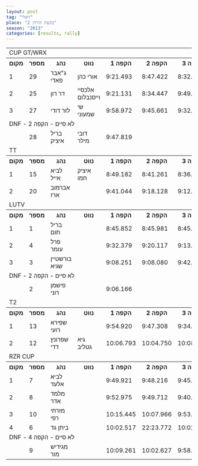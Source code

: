 ```yaml
---
layout: post
tag: "ראלי"
place: "בקעת הירדן 2"
season: "2013"
categories: [results, rally]
---
```


<table class="line_color">
<tr>
    <td colspan="99" class="title_font">CUP GT/WRX</td>
</tr>
<tr class="rnkh_bkcolor">
    <th class="rnkh_font">מקום</th>
    <th class="rnkh_font">מספר</th>
    <th class="rnkh_font">נהג</th>
    <th class="rnkh_font">נווט</th>
    <th class="rnkh_font">הקפה 1</th>
    <th class="rnkh_font">הקפה 2</th>
    <th class="rnkh_font">הקפה 3</th>
    <th class="rnkh_font">הקפה 4</th>
    <th class="rnkh_font">זמן</th>
    <th class="rnkh_font">פער</th>
</tr>
<tr class="rnk_bkcolor">
    <td class="rnk_font">1</td>
    <td class="rnk_font">29</td>
    <td class="rnk_font">ג"אבר פאדי</td>
    <td class="rnk_font">אורי כהן</td>
    <td class="rnk_font">9:21.493</td>
    <td class="rnk_font">8:47.422</td>
    <td class="rnk_font">8:32.193</td>
    <td class="rnk_font">8:35.375</td>
    <td class="rnk_font">35:16.483</td>
    <td class="rnk_font"></td>
</tr>
<tr class="rnk_bkcolor">
    <td class="rnk_font">2</td>
    <td class="rnk_font">25</td>
    <td class="rnk_font">דר רון</td>
    <td class="rnk_font">אלכסיי וייסנבלום</td>
    <td class="rnk_font">9:21.131</td>
    <td class="rnk_font">8:34.447</td>
    <td class="rnk_font">9:49.200</td>
    <td class="rnk_font">8:29.199</td>
    <td class="rnk_font">36:13.977</td>
    <td class="rnk_font">57.494</td>
</tr>
<tr class="rnk_bkcolor">
    <td class="rnk_font">3</td>
    <td class="rnk_font">27</td>
    <td class="rnk_font">לזר דודי</td>
    <td class="rnk_font">שי שמעוני</td>
    <td class="rnk_font">9:58.972</td>
    <td class="rnk_font">9:45.661</td>
    <td class="rnk_font">9:32.494</td>
    <td class="rnk_font">9:34.936</td>
    <td class="rnk_font">38:52.063</td>
    <td class="rnk_font">3:35.580</td>
</tr>
<tr>
    <td colspan="99" class="subtitle_font">DNF - לא סיים - הקפה 2</td>
</tr>
<tr class="rnk_bkcolor">
    <td class="rnk_font"></td>
    <td class="rnk_font">28</td>
    <td class="rnk_font">בריל איציק</td>
    <td class="rnk_font">דובי מילר</td>
    <td class="rnk_font">9:47.819</td>
    <td class="rnk_font"></td>
    <td class="rnk_font"></td>
    <td class="rnk_font"></td>
    <td class="rnk_font"></td>
    <td class="rnk_font"></td>
</tr>
<tr>
    <td colspan="99" class="title_font">TT</td>
</tr>
<tr class="rnkh_bkcolor">
    <th class="rnkh_font">מקום</th>
    <th class="rnkh_font">מספר</th>
    <th class="rnkh_font">נהג</th>
    <th class="rnkh_font">נווט</th>
    <th class="rnkh_font">הקפה 1</th>
    <th class="rnkh_font">הקפה 2</th>
    <th class="rnkh_font">הקפה 3</th>
    <th class="rnkh_font">הקפה 4</th>
    <th class="rnkh_font">זמן</th>
    <th class="rnkh_font">פער</th>
</tr>
<tr class="rnk_bkcolor">
    <td class="rnk_font">1</td>
    <td class="rnk_font">15</td>
    <td class="rnk_font">לביא אייל</td>
    <td class="rnk_font">איציק חמו</td>
    <td class="rnk_font">8:49.182</td>
    <td class="rnk_font">8:41.261</td>
    <td class="rnk_font">8:36.143</td>
    <td class="rnk_font">8:32.781</td>
    <td class="rnk_font">34:39.367</td>
    <td class="rnk_font"></td>
</tr>
<tr class="rnk_bkcolor">
    <td class="rnk_font">2</td>
    <td class="rnk_font">20</td>
    <td class="rnk_font">אברמוב ארז</td>
    <td class="rnk_font"></td>
    <td class="rnk_font">9:41.044</td>
    <td class="rnk_font">9:18.128</td>
    <td class="rnk_font">9:12.067</td>
    <td class="rnk_font">9:17.810</td>
    <td class="rnk_font">37:29.049</td>
    <td class="rnk_font">2:49.682</td>
</tr>
<tr>
    <td colspan="99" class="title_font">LUTV</td>
</tr>
<tr class="rnkh_bkcolor">
    <th class="rnkh_font">מקום</th>
    <th class="rnkh_font">מספר</th>
    <th class="rnkh_font">נהג</th>
    <th class="rnkh_font">נווט</th>
    <th class="rnkh_font">הקפה 1</th>
    <th class="rnkh_font">הקפה 2</th>
    <th class="rnkh_font">הקפה 3</th>
    <th class="rnkh_font">הקפה 4</th>
    <th class="rnkh_font">זמן</th>
    <th class="rnkh_font">פער</th>
</tr>
<tr class="rnk_bkcolor">
    <td class="rnk_font">1</td>
    <td class="rnk_font">1</td>
    <td class="rnk_font">בריל תום</td>
    <td class="rnk_font"></td>
    <td class="rnk_font">8:45.852</td>
    <td class="rnk_font">8:45.981</td>
    <td class="rnk_font">8:45.744</td>
    <td class="rnk_font">8:42.585</td>
    <td class="rnk_font">35:00.162</td>
    <td class="rnk_font"></td>
</tr>
<tr class="rnk_bkcolor">
    <td class="rnk_font">2</td>
    <td class="rnk_font">4</td>
    <td class="rnk_font">פרל עומר</td>
    <td class="rnk_font"></td>
    <td class="rnk_font">9:32.379</td>
    <td class="rnk_font">9:20.117</td>
    <td class="rnk_font">9:13.016</td>
    <td class="rnk_font">9:19.298</td>
    <td class="rnk_font">37:24.810</td>
    <td class="rnk_font">2:24.648</td>
</tr>
<tr class="rnk_bkcolor">
    <td class="rnk_font">3</td>
    <td class="rnk_font">3</td>
    <td class="rnk_font">בורשטיין שגיא</td>
    <td class="rnk_font"></td>
    <td class="rnk_font">9:08.251</td>
    <td class="rnk_font">9:08.080</td>
    <td class="rnk_font">9:42.495</td>
    <td class="rnk_font">9:26.780</td>
    <td class="rnk_font">37:25.606</td>
    <td class="rnk_font">2:25.444</td>
</tr>
<tr>
    <td colspan="99" class="subtitle_font">DNF - לא סיים - הקפה 2</td>
</tr>
<tr class="rnk_bkcolor">
    <td class="rnk_font"></td>
    <td class="rnk_font">2</td>
    <td class="rnk_font">פישמן רוני</td>
    <td class="rnk_font"></td>
    <td class="rnk_font">9:06.166</td>
    <td class="rnk_font"></td>
    <td class="rnk_font"></td>
    <td class="rnk_font"></td>
    <td class="rnk_font"></td>
    <td class="rnk_font"></td>
</tr>
<tr>
    <td colspan="99" class="title_font">T2</td>
</tr>
<tr class="rnkh_bkcolor">
    <th class="rnkh_font">מקום</th>
    <th class="rnkh_font">מספר</th>
    <th class="rnkh_font">נהג</th>
    <th class="rnkh_font">נווט</th>
    <th class="rnkh_font">הקפה 1</th>
    <th class="rnkh_font">הקפה 2</th>
    <th class="rnkh_font">הקפה 3</th>
    <th class="rnkh_font">הקפה 4</th>
    <th class="rnkh_font">זמן</th>
    <th class="rnkh_font">פער</th>
</tr>
<tr class="rnk_bkcolor">
    <td class="rnk_font">1</td>
    <td class="rnk_font">13</td>
    <td class="rnk_font">שפירא רועי</td>
    <td class="rnk_font"></td>
    <td class="rnk_font">9:54.920</td>
    <td class="rnk_font">9:47.308</td>
    <td class="rnk_font">9:34.184</td>
    <td class="rnk_font">9:28.521</td>
    <td class="rnk_font">38:44.933</td>
    <td class="rnk_font"></td>
</tr>
<tr class="rnk_bkcolor">
    <td class="rnk_font">2</td>
    <td class="rnk_font">12</td>
    <td class="rnk_font">שפרונץ דדי</td>
    <td class="rnk_font">גיא גטליב</td>
    <td class="rnk_font">10:06.793</td>
    <td class="rnk_font">10:04.750</td>
    <td class="rnk_font">10:08.665</td>
    <td class="rnk_font">10:02.500</td>
    <td class="rnk_font">40:22.708</td>
    <td class="rnk_font">1:37.775</td>
</tr>
<tr>
    <td colspan="99" class="title_font">RZR CUP</td>
</tr>
<tr class="rnkh_bkcolor">
    <th class="rnkh_font">מקום</th>
    <th class="rnkh_font">מספר</th>
    <th class="rnkh_font">נהג</th>
    <th class="rnkh_font">נווט</th>
    <th class="rnkh_font">הקפה 1</th>
    <th class="rnkh_font">הקפה 2</th>
    <th class="rnkh_font">הקפה 3</th>
    <th class="rnkh_font">הקפה 4</th>
    <th class="rnkh_font">זמן</th>
    <th class="rnkh_font">פער</th>
</tr>
<tr class="rnk_bkcolor">
    <td class="rnk_font">1</td>
    <td class="rnk_font">7</td>
    <td class="rnk_font">לביא אלעד</td>
    <td class="rnk_font"></td>
    <td class="rnk_font">9:49.921</td>
    <td class="rnk_font">9:48.216</td>
    <td class="rnk_font">9:45.398</td>
    <td class="rnk_font">9:37.294</td>
    <td class="rnk_font">39:00.829</td>
    <td class="rnk_font"></td>
</tr>
<tr class="rnk_bkcolor">
    <td class="rnk_font">2</td>
    <td class="rnk_font">8</td>
    <td class="rnk_font">מלמד אדר</td>
    <td class="rnk_font"></td>
    <td class="rnk_font">9:52.975</td>
    <td class="rnk_font">9:49.712</td>
    <td class="rnk_font">9:40.122</td>
    <td class="rnk_font">9:42.332</td>
    <td class="rnk_font">39:05.141</td>
    <td class="rnk_font">4.312</td>
</tr>
<tr class="rnk_bkcolor">
    <td class="rnk_font">3</td>
    <td class="rnk_font">10</td>
    <td class="rnk_font">מזרחי רפי</td>
    <td class="rnk_font"></td>
    <td class="rnk_font">10:15.445</td>
    <td class="rnk_font">10:07.966</td>
    <td class="rnk_font">9:53.224</td>
    <td class="rnk_font">9:52.285</td>
    <td class="rnk_font">40:08.920</td>
    <td class="rnk_font">1:08.091</td>
</tr>
<tr class="rnk_bkcolor">
    <td class="rnk_font">4</td>
    <td class="rnk_font">6</td>
    <td class="rnk_font">ביתן גד</td>
    <td class="rnk_font"></td>
    <td class="rnk_font">10:02.517</td>
    <td class="rnk_font">22:23.772</td>
    <td class="rnk_font">10:02.644</td>
    <td class="rnk_font">10:03.240</td>
    <td class="rnk_font">52:32.173</td>
    <td class="rnk_font">13:31.344</td>
</tr>
<tr>
    <td colspan="99" class="subtitle_font">DNF - לא סיים - הקפה 4</td>
</tr>
<tr class="rnk_bkcolor">
    <td class="rnk_font"></td>
    <td class="rnk_font">9</td>
    <td class="rnk_font">מגידיש מור</td>
    <td class="rnk_font"></td>
    <td class="rnk_font">10:09.261</td>
    <td class="rnk_font">10:02.627</td>
    <td class="rnk_font">9:58.522</td>
    <td class="rnk_font"></td>
    <td class="rnk_font"></td>
    <td class="rnk_font"></td>
</tr>
</table>
